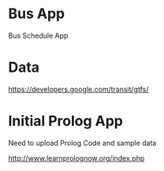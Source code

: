# Bus App

Bus Schedule App

# Data

https://developers.google.com/transit/gtfs/


# Initial Prolog App

Need to upload Prolog Code and sample data

http://www.learnprolognow.org/index.php
